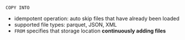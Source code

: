 `COPY INTO`
- idempotent operation: auto skip files that have already been loaded
- supported file types: parquet, JSON, XML
- `FROM` specifies that storage location **continuously adding files**